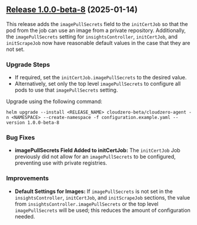## [Release 1.0.0-beta-8](https://github.com/Cloudzero/cloudzero-charts/compare/0.0.28...1.0.0-beta-8) (2025-01-14)

This release adds the `imagePullSecrets` field to the `initCertJob` so that the pod from the job can use an image from a private repository. Additionally, the `imagePullSecrets` setting for `insightsController`, `initCertJob`, and `initScrapeJob` now have reasonable default values in the case that they are not set.

### Upgrade Steps
* If required, set the `initCertJob.imagePullSecrets` to the desired value.
* Alternatively, set only the top level `imagePullSecrets` to configure all pods to use that `imagePullSecrets` setting.

Upgrade using the following command:
```console
helm upgrade --install <RELEASE_NAME> cloudzero-beta/cloudzero-agent -n <NAMESPACE> --create-namespace -f configuration.example.yaml --version 1.0.0-beta-8
```

### Bug Fixes
* **imagePullSecrets Field Added to initCertJob:** The `initCertJob` Job previously did not allow for an `imagePullSecrets` to be configured, preventing use with private registries.

### Improvements
* **Default Settings for Images:** If `imagePullSecrets` is not set in the `insightsController`, `initCertJob`, and `initScrapeJob` sections, the value from `insightsController.imagePullSecrets` or the top level `imagePullSecrets` will be used; this reduces the amount of configuration needed.
